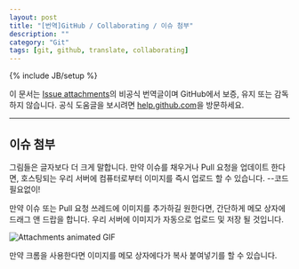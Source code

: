 ```yaml
---
layout: post
title: "[번역]GitHub / Collaborating / 이슈 첨부"
description: ""
category: "Git"
tags: [git, github, translate, collaborating]
---
```

{% include JB/setup %}

이 문서는 [Issue attachments](https://help.github.com/articles/issue-attachments)의 비공식 번역글이며 GitHub에서 보증, 유지 또는 감독하지 않습니다. 공식 도움글을 보시려면 [help.github.com](https://help.github.com)을 방문하세요.

---

## 이슈 첨부

그림들은 글자보다 더 크게 말합니다. 만약 이슈를 채우거나 Pull 요청을 업데이트 한다면, 호스팅되는 우리 서버에 컴퓨터로부터 이미지를 즉시 업로드 할 수 있습니다. --코드 필요없이! 

만약 이슈 또는 Pull 요청 쓰레드에 이미지를 추가하길 원한다면, 간단하게 메모 상자에 드래그 앤 드랍을 합니다. 우리 서버에 이미지가 자동으로 업로드 및 저장 될 것입니다.

![Attachments animated GIF](https://f.cloud.github.com/assets/21/678/248aac6a-40a2-11e2-9a76-fd59ded28bbe.gif)

만약 크롬을 사용한다면 이미지를 메모 상자에다가 복사 붙여넣기를 할 수 있습니다.